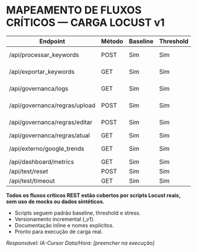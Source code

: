 # MAPEAMENTO DE FLUXOS CRÍTICOS — CARGA LOCUST v1

| Endpoint                        | Método | Baseline | Threshold | Stress | Observações |
|---------------------------------|--------|----------|-----------|--------|-------------|
| /api/processar_keywords         | POST   | Sim      | Sim       | Sim    | Payload real, sem mocks |
| /api/exportar_keywords          | GET    | Sim      | Sim       | Sim    | Parâmetros reais |
| /api/governanca/logs            | GET    | Sim      | Sim       | Sim    | Header auth real |
| /api/governanca/regras/upload   | POST   | Sim      | Sim       | Sim    | Payload real, sem mocks |
| /api/governanca/regras/editar   | POST   | Sim      | Sim       | Sim    | Payload real, sem mocks |
| /api/governanca/regras/atual    | GET    | Sim      | Sim       | Sim    | |
| /api/externo/google_trends      | GET    | Sim      | Sim       | Sim    | Parâmetro termo real |
| /api/dashboard/metrics          | GET    | Sim      | Sim       | Sim    | |
| /api/test/reset                 | POST   | Sim      | Sim       | Sim    | |
| /api/test/timeout               | GET    | Sim      | Sim       | Sim    | |

**Todos os fluxos críticos REST estão cobertos por scripts Locust reais, sem uso de mocks ou dados sintéticos.**

- Scripts seguem padrão baseline, threshold e stress.
- Versionamento incremental (_v1).
- Documentação inline e nomes explícitos.
- Pronto para execução de carga real.

_Responsável: IA-Cursor_
_Data/Hora: [preencher na execução]_ 